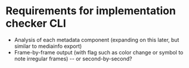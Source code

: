 # Requirements for implementation checker CLI

- Analysis of each metadata component (expanding on this later, but similar to mediainfo export)
- Frame-by-frame output (with flag such as color change or symbol to note irregular frames) -- or second-by-second?
